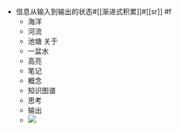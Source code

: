 - 信息从输入到输出的状态#[[渐进式积累]]#[[sr]] #f
    - 海洋
    - 河流
    - 池塘  关于
    - 一盆水
    - 高亮
    - 笔记
    - 概念
    - 知识图谱
    - 思考
    - 输出
    - ![](https://firebasestorage.googleapis.com/v0/b/firescript-577a2.appspot.com/o/imgs%2Fapp%2Fxinyiheng%2FlO1r9BLDbv.png?alt=media&token=c5c9b3c2-e09a-4b94-b5be-157c876311a5)
